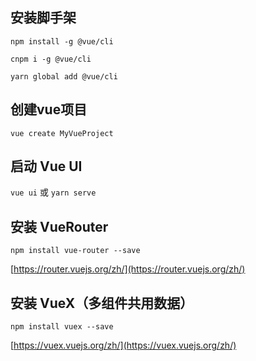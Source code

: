 
## 安装脚手架

```npm install -g @vue/cli```

```cnpm i -g @vue/cli```

```yarn global add @vue/cli```


## 创建vue项目

```vue create MyVueProject```


## 启动 Vue UI

```vue ui``` 或 ```yarn serve```


## 安装 VueRouter

```npm install vue-router --save```

[https://router.vuejs.org/zh/](https://router.vuejs.org/zh/)


## 安装 VueX（多组件共用数据）

```npm install vuex --save```

[https://vuex.vuejs.org/zh/](https://vuex.vuejs.org/zh/)